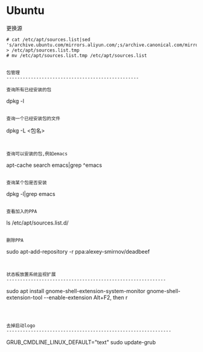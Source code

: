 
Ubuntu
===================================================


更换源
```
# cat /etc/apt/sources.list|sed 's/archive.ubuntu.com/mirrors.aliyun.com/;s/archive.canonical.com/mirrors.aliyun.com/;s/security.ubuntu.com/mirrors.aliyun.com/' > /etc/apt/sources.list.tmp
# mv /etc/apt/sources.list.tmp /etc/apt/sources.list


包管理
-------------------------------------------------

查询所有已经安装的包

```
dpkg -l
```

查询一个已经安装包的文件

```
dpkg -L  <包名>
```


查询可以安装的包,例如emacs

```
apt-cache search emacs|grep ^emacs

```

查询某个包是否安装

```
 dpkg -l|grep emacs
```

查看加入的PPA

```
ls /etc/apt/sources.list.d/
```

删除PPA
```
sudo apt-add-repository -r ppa:alexey-smirnov/deadbeef 
```


状态板放置系统监视扩展
-----------------------------------------------------------

```
sudo apt install gnome-shell-extension-system-monitor 
gnome-shell-extension-tool --enable-extension
Alt+F2, then r
```



去掉启动logo
-------------------------------------------------------------

```
GRUB_CMDLINE_LINUX_DEFAULT="text"
sudo update-grub
```

